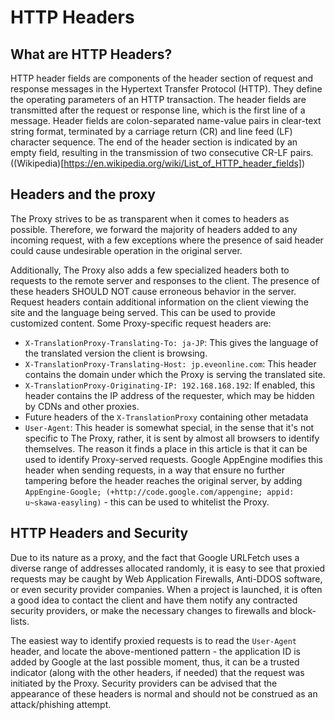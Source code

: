 # HTTP Headers

## What are HTTP Headers?
HTTP header fields are components of the header section of request and response messages in the Hypertext Transfer Protocol (HTTP). They define the operating parameters of an HTTP transaction. The header fields are transmitted after the request or response line, which is the first line of a message. Header fields are colon-separated name-value pairs in clear-text string format, terminated by a carriage return (CR) and line feed (LF) character sequence. The end of the header section is indicated by an empty field, resulting in the transmission of two consecutive CR-LF pairs. ((Wikipedia)[https://en.wikipedia.org/wiki/List_of_HTTP_header_fields])

## Headers and the proxy
The Proxy strives to be as transparent when it comes to headers as possible. Therefore, we forward the majority of headers added to any incoming request, with a few exceptions where the presence of said header could cause undesirable operation in the original server.

Additionally, The Proxy also adds a few specialized headers both to requests to the remote server and responses to the client. The presence of these headers SHOULD NOT cause erroneous behavior in the server.  
Request headers contain additional information on the client viewing the site and the language being served. This can be used to provide customized content. Some Proxy-specific request headers are:

+ `X-TranslationProxy-Translating-To: ja-JP`: This gives the language of the translated version the client is browsing.
+ `X-TranslationProxy-Translating-Host: jp.eveonline.com`: This header contains the domain under which the Proxy is serving the translated site.
+ `X-TranslationProxy-Originating-IP: 192.168.168.192`: If enabled, this header contains the IP address of the requester, which may be hidden by CDNs and other proxies.
+ Future headers of the `X-TranslationProxy` containing other metadata
+ `User-Agent`: This header is somewhat special, in the sense that it's not specific to The Proxy, rather, it is sent by almost all browsers to identify themselves. The reason it finds a place in this article is that it can be used to identify Proxy-served requests. Google AppEngine modifies this header when sending requests, in a way that ensure no further tampering before the header reaches the original server, by adding `AppEngine-Google; (+http://code.google.com/appengine; appid: u~skawa-easyling)` - this can be used to whitelist the Proxy.

## HTTP Headers and Security
Due to its nature as a proxy, and the fact that Google URLFetch uses a diverse range of addresses allocated randomly, it is easy to see that proxied requests may be caught by Web Application Firewalls, Anti-DDOS software, or even security provider companies. When a project is launched, it is often a good idea to contact the client and have them notify any contracted security providers, or make the necessary changes to firewalls and block-lists.

The easiest way to identify proxied requests is to read the `User-Agent` header, and locate the above-mentioned pattern - the application ID is added by Google at the last possible moment, thus, it can be a trusted indicator (along with the other headers, if needed) that the request was initiated by the Proxy. Security providers can be advised that the appearance of these headers is normal and should not be construed as an attack/phishing attempt.
